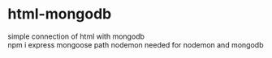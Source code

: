 # html-mongodb
simple connection of html with mongodb 
<br>
npm i express mongoose path nodemon needed for nodemon and mongodb 

